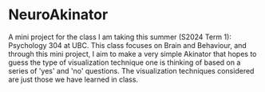 # NeuroAkinator

A mini project for the class I am taking this summer (S2024 Term 1): Psychology 304 at UBC.
This class focuses on Brain and Behaviour, and through this mini project, I aim to make a very simple Akinator that hopes to guess the type of visualization technique one is thinking of 
based on a series of 'yes' and 'no' questions. The visualization techniques considered are just those we have learned in class. 
